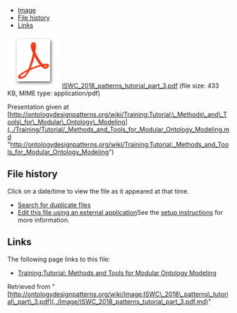 * [Image](../Image/ISWC_2018_patterns_tutorial_part_3.pdf.md#file)
* [File history](../Image/ISWC_2018_patterns_tutorial_part_3.pdf.md#filehistory)
* [Links](../Image/ISWC_2018_patterns_tutorial_part_3.pdf.md#filelinks)

[![](../skins/common/images/icons/fileicon-pdf.png)](../Image/ISWC_2018_patterns_tutorial_part_3.pdf.md "ISWC 2018 patterns tutorial part 3.pdf")
[ISWC\_2018\_patterns\_tutorial\_part\_3.pdf](../images/4/4e/ISWC_2018_patterns_tutorial_part_3.pdf "ISWC 2018 patterns tutorial part 3.pdf")‎  (file size: 433 KB, MIME type: application/pdf)




Presentation given at [http://ontologydesignpatterns.org/wiki/Training:Tutorial:\_Methods\_and\_Tools\_for\_Modular\_Ontology\_Modeling](../Training/Tutorial/_Methods_and_Tools_for_Modular_Ontology_Modeling.md "http://ontologydesignpatterns.org/wiki/Training:Tutorial:_Methods_and_Tools_for_Modular_Ontology_Modeling")




## File history

Click on a date/time to view the file as it appeared at that time.



  
* [Search for duplicate files](http://ontologydesignpatterns.org/wiki/Special:FileDuplicateSearch/ISWC_2018_patterns_tutorial_part_3.pdf "Special:FileDuplicateSearch/ISWC 2018 patterns tutorial part 3.pdf")
* [Edit this file using an external application](http://ontologydesignpatterns.org/wiki/index.php?title=Image:ISWC_2018_patterns_tutorial_part_3.pdf&action=edit&externaledit=true&mode=file "Image:ISWC 2018 patterns tutorial part 3.pdf")See the [setup instructions](http://www.mediawiki.org/wiki/Manual:External_editors "http://www.mediawiki.org/wiki/Manual:External_editors") for more information.

## Links



The following page links to this file:


* [Training:Tutorial: Methods and Tools for Modular Ontology Modeling](../Training/Tutorial/_Methods_and_Tools_for_Modular_Ontology_Modeling.md "Training:Tutorial: Methods and Tools for Modular Ontology Modeling")


Retrieved from "[http://ontologydesignpatterns.org/wiki/Image:ISWC\_2018\_patterns\_tutorial\_part\_3.pdf](../Image/ISWC_2018_patterns_tutorial_part_3.pdf.md)"